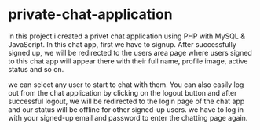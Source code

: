 # private-chat-application

in this project i created a privet chat application using PHP with MySQL & JavaScript. In this chat app, first we have to signup. After successfully signed up, we will be redirected to the users area page where users signed to this chat app will appear there with their full name, profile image, active status and so on. 

we can select any user to start to chat with them. You can also easily log out from the chat application by clicking on the logout button and after successful logout, we  will be redirected to the login page of the chat app and our status will be offline for other signed-up users. we have to log in with your signed-up email and password to enter the chatting page again.

